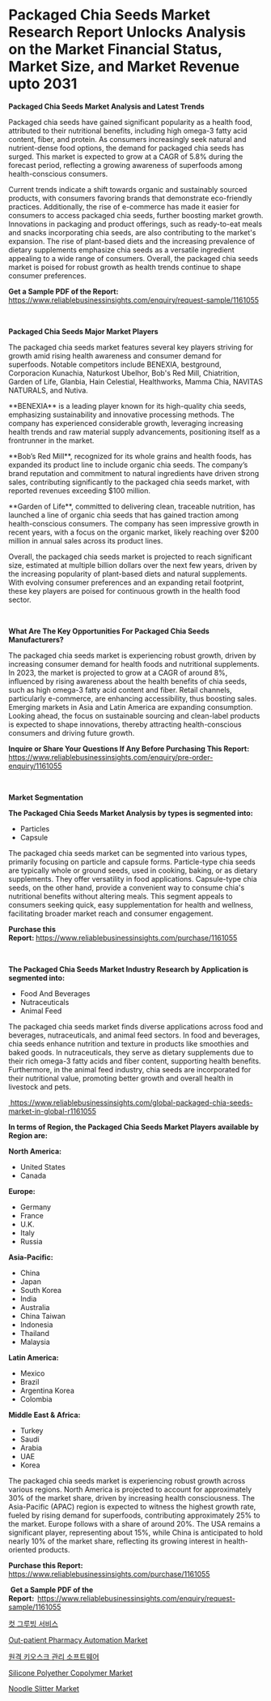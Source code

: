 <p><h1>Packaged Chia Seeds Market Research Report Unlocks Analysis on the Market Financial Status, Market Size, and Market Revenue upto 2031</h1></p><p><strong>Packaged Chia Seeds Market Analysis and Latest Trends</strong></p>
<p><p>Packaged chia seeds have gained significant popularity as a health food, attributed to their nutritional benefits, including high omega-3 fatty acid content, fiber, and protein. As consumers increasingly seek natural and nutrient-dense food options, the demand for packaged chia seeds has surged. This market is expected to grow at a CAGR of 5.8% during the forecast period, reflecting a growing awareness of superfoods among health-conscious consumers.</p><p>Current trends indicate a shift towards organic and sustainably sourced products, with consumers favoring brands that demonstrate eco-friendly practices. Additionally, the rise of e-commerce has made it easier for consumers to access packaged chia seeds, further boosting market growth. Innovations in packaging and product offerings, such as ready-to-eat meals and snacks incorporating chia seeds, are also contributing to the market's expansion. The rise of plant-based diets and the increasing prevalence of dietary supplements emphasize chia seeds as a versatile ingredient appealing to a wide range of consumers. Overall, the packaged chia seeds market is poised for robust growth as health trends continue to shape consumer preferences.</p></p>
<p><strong>Get a Sample PDF of the Report:&nbsp;</strong> <a href="https://www.reliablebusinessinsights.com/enquiry/request-sample/1161055">https://www.reliablebusinessinsights.com/enquiry/request-sample/1161055</a></p>
<p>&nbsp;</p>
<p><strong>Packaged Chia Seeds Major Market Players</strong></p>
<p><p>The packaged chia seeds market features several key players striving for growth amid rising health awareness and consumer demand for superfoods. Notable competitors include BENEXIA, bestground, Corporacion Kunachia, Naturkost Ubelhor, Bob's Red Mill, Chiatrition, Garden of Life, Glanbia, Hain Celestial, Healthworks, Mamma Chia, NAVITAS NATURALS, and Nutiva.</p><p>**BENEXIA** is a leading player known for its high-quality chia seeds, emphasizing sustainability and innovative processing methods. The company has experienced considerable growth, leveraging increasing health trends and raw material supply advancements, positioning itself as a frontrunner in the market.</p><p>**Bob’s Red Mill**, recognized for its whole grains and health foods, has expanded its product line to include organic chia seeds. The company’s brand reputation and commitment to natural ingredients have driven strong sales, contributing significantly to the packaged chia seeds market, with reported revenues exceeding $100 million.</p><p>**Garden of Life**, committed to delivering clean, traceable nutrition, has launched a line of organic chia seeds that has gained traction among health-conscious consumers. The company has seen impressive growth in recent years, with a focus on the organic market, likely reaching over $200 million in annual sales across its product lines.</p><p>Overall, the packaged chia seeds market is projected to reach significant size, estimated at multiple billion dollars over the next few years, driven by the increasing popularity of plant-based diets and natural supplements. With evolving consumer preferences and an expanding retail footprint, these key players are poised for continuous growth in the health food sector.</p></p>
<p>&nbsp;</p>
<p><strong>What Are The Key Opportunities For Packaged Chia Seeds Manufacturers?</strong></p>
<p><p>The packaged chia seeds market is experiencing robust growth, driven by increasing consumer demand for health foods and nutritional supplements. In 2023, the market is projected to grow at a CAGR of around 8%, influenced by rising awareness about the health benefits of chia seeds, such as high omega-3 fatty acid content and fiber. Retail channels, particularly e-commerce, are enhancing accessibility, thus boosting sales. Emerging markets in Asia and Latin America are expanding consumption. Looking ahead, the focus on sustainable sourcing and clean-label products is expected to shape innovations, thereby attracting health-conscious consumers and driving future growth.</p></p>
<p><strong>Inquire or Share Your Questions If Any Before Purchasing This Report:</strong> <a href="https://www.reliablebusinessinsights.com/enquiry/pre-order-enquiry/1161055">https://www.reliablebusinessinsights.com/enquiry/pre-order-enquiry/1161055</a></p>
<p>&nbsp;</p>
<p><strong>Market Segmentation</strong></p>
<p><strong>The Packaged Chia Seeds Market Analysis by types is segmented into:</strong></p>
<p><ul><li>Particles</li><li>Capsule</li></ul></p>
<p><p>The packaged chia seeds market can be segmented into various types, primarily focusing on particle and capsule forms. Particle-type chia seeds are typically whole or ground seeds, used in cooking, baking, or as dietary supplements. They offer versatility in food applications. Capsule-type chia seeds, on the other hand, provide a convenient way to consume chia's nutritional benefits without altering meals. This segment appeals to consumers seeking quick, easy supplementation for health and wellness, facilitating broader market reach and consumer engagement.</p></p>
<p><strong>Purchase this Report:&nbsp;</strong><a href="https://www.reliablebusinessinsights.com/purchase/1161055">https://www.reliablebusinessinsights.com/purchase/1161055</a></p>
<p>&nbsp;</p>
<p><strong>The Packaged Chia Seeds Market Industry Research by Application is segmented into:</strong></p>
<p><ul><li>Food And Beverages</li><li>Nutraceuticals</li><li>Animal Feed</li></ul></p>
<p><p>The packaged chia seeds market finds diverse applications across food and beverages, nutraceuticals, and animal feed sectors. In food and beverages, chia seeds enhance nutrition and texture in products like smoothies and baked goods. In nutraceuticals, they serve as dietary supplements due to their rich omega-3 fatty acids and fiber content, supporting health benefits. Furthermore, in the animal feed industry, chia seeds are incorporated for their nutritional value, promoting better growth and overall health in livestock and pets.</p></p>
<p><a href="https://www.reliablebusinessinsights.com/global-packaged-chia-seeds-market-in-global-r1161055">&nbsp;https://www.reliablebusinessinsights.com/global-packaged-chia-seeds-market-in-global-r1161055</a></p>
<p><strong>In terms of Region, the Packaged Chia Seeds Market Players available by Region are:</strong></p>
<p>
    <p> <strong> North America: </strong>
        <ul>
            <li>United States</li>
            <li>Canada</li>
        </ul>
        </p> 
    <p> <strong> Europe: </strong>
        <ul>
            <li>Germany</li>
            <li>France</li>
            <li>U.K.</li>
            <li>Italy</li>
            <li>Russia</li>
        </ul>
        </p> 
    <p> <strong> Asia-Pacific: </strong>
        <ul>
            <li>China</li>
            <li>Japan</li>
            <li>South Korea</li>
            <li>India</li>
            <li>Australia</li>
            <li>China Taiwan</li>
            <li>Indonesia</li>
            <li>Thailand</li>
            <li>Malaysia</li>
        </ul>
        </p> 
    <p> <strong> Latin America: </strong>
        <ul>
            <li>Mexico</li>
            <li>Brazil</li>
            <li>Argentina Korea</li>
            <li>Colombia</li>
        </ul>
        </p> 
    <p> <strong> Middle East & Africa: </strong>
        <ul>
            <li>Turkey</li>
            <li>Saudi</li>
            <li>Arabia</li>
            <li>UAE</li>
            <li>Korea</li>
        </ul>
    </p>
    </p>
<p><p>The packaged chia seeds market is experiencing robust growth across various regions. North America is projected to account for approximately 30% of the market share, driven by increasing health consciousness. The Asia-Pacific (APAC) region is expected to witness the highest growth rate, fueled by rising demand for superfoods, contributing approximately 25% to the market. Europe follows with a share of around 20%. The USA remains a significant player, representing about 15%, while China is anticipated to hold nearly 10% of the market share, reflecting its growing interest in health-oriented products.</p></p>
<p><strong>Purchase this Report: </strong><a href="https://www.reliablebusinessinsights.com/purchase/1161055">https://www.reliablebusinessinsights.com/purchase/1161055</a></p>
<p>&nbsp;<strong>Get a Sample PDF of the Report:&nbsp;&nbsp;</strong><a href="https://www.reliablebusinessinsights.com/enquiry/request-sample/1161055">https://www.reliablebusinessinsights.com/enquiry/request-sample/1161055</a></p>
<p><strong></strong></p>
<p><p><a href="https://medium.com/@evo030/%EC%84%B8%EA%B3%84-cut-grooving-service-market-%EC%9D%80-2024%EC%97%90%EC%84%9C-2031%EB%A1%9C-%EC%97%B0%ED%8F%89%EA%B7%A0-%EC%A6%9D%EA%B0%80%EC%9C%A8%EC%9D%84-%EB%B3%B4%EC%9D%BC-%EA%B2%83%EC%9C%BC%EB%A1%9C-%EC%98%88%EC%83%81%EB%90%A9%EB%8B%88%EB%8B%A4-196b5493bc3a">컷 그루빙 서비스</a></p><p><a href="https://github.com/MariaWashington76/Market-Research-Report-List-1/blob/main/out-patient-pharmacy-automation-market.md">Out-patient Pharmacy Automation Market</a></p><p><a href="https://medium.com/@evo030/%EC%84%B8%EA%B3%84-remote-kiosk-management-software-market-%EC%9D%80-2024%EC%97%90%EC%84%9C-2031%EB%A1%9C-%EC%97%B0%ED%8F%89%EA%B7%A0-%EC%A6%9D%EA%B0%80%EC%9C%A8%EC%9D%84-%EB%B3%B4%EC%9D%BC-%EA%B2%83%EC%9C%BC%EB%A1%9C-%EC%98%88%EC%83%81%EB%90%A9%EB%8B%88%EB%8B%A4-732908018305">원격 키오스크 관리 소프트웨어</a></p><p><a href="https://issuu.com/reportprime-2/docs/silicone-polyether-copolymer-market_8b50ca865d4d75">Silicone Polyether Copolymer Market</a></p><p><a href="https://www.linkedin.com/pulse/noodle-slitter-industry-forecast-market-shifts-strategic-c3m7e?trackingId=%2Fn8C1%2BEoSlaafFp0CjMpxg%3D%3D">Noodle Slitter Market</a></p></p>